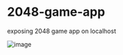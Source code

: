 # 2048-game-app

exposing 2048 game app on localhost

![image](https://github.com/user-attachments/assets/e54168c0-15c2-45fa-95c5-e60bd07b05bf)
